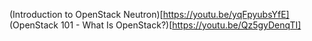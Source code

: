 (Introduction to OpenStack Neutron)[https://youtu.be/yqFpyubsYfE]  
(OpenStack 101 - What Is OpenStack?)[https://youtu.be/Qz5gyDenqTI]
